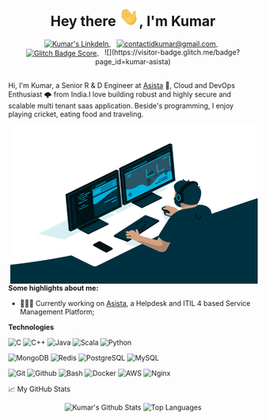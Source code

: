 <h1 align="center">Hey there <img src="Hi.gif" width="40px" />, I'm Kumar</h1>

<div align="center">
  
<a href="https://www.linkedin.com/in/kumar-dhandapani-98446288" target="_blank" title="Connect me on LinkedIn">
  <img align="center" alt="Kumar's LinkdeIn" src="https://img.shields.io/badge/&#47;Kumar%20-%230077B5.svg?&style=for-the-badge&logo=linkedin&logoColor=white" />
</a>
&nbsp;&nbsp;
<a href="mailto:contactidkumar@gmail.com" title="Mail me">
  <img align="center" alt="contactidkumar@gmail.com" src="https://img.shields.io/badge/Mail me%20-%23F05033?logo=gmail&style=for-the-badge&logoColor=white" />
</a>
&nbsp;&nbsp;
<a href="https://visitor-badge.glitch.me/badge?page_id=kumar-asista" target="_blank" title="Glitch Badge Score">
  <img align="center" alt="Glitch Badge Score" src="https://img.shields.io/badge/&#47;Kumar%20-%230077B5.svg?&style=for-the-badge&logo=github&logoColor=white" />
</a>
&nbsp;&nbsp;
![](https://visitor-badge.glitch.me/badge?page_id=kumar-asista)

  
</div>
<br />

Hi, I'm Kumar, a Senior R & D Engineer at [Asista](https://asista.com) 🚀, Cloud and DevOps Enthusiast 🌩 from India.I love building robust and highly secure and scalable multi tenant saas application. Beside's programming, I enjoy playing cricket, eating food and traveling.

  <img align="right" alt="GIF" src="code.gif" width="500" height="320" />
  
**Some highlights about me:**

- 👨🏽‍💻 Currently working on [Asista](https://asista.com), a Helpdesk and ITIL 4 based Service Management Platform;

**Technologies**  

![C](https://img.shields.io/badge/c%20-%230080ff.svg?&style=for-the-badge&logo=c&logoColor=white)
![C++](https://img.shields.io/badge/c++%20-%230080ff.svg?&style=for-the-badge&logo=c%2B%2B&ogoColor=white)
![Java](https://img.shields.io/badge/java%20-%230080ff.svg?&style=for-the-badge&logo=java%2B%2B&ogoColor=white)
![Scala](https://img.shields.io/badge/scala%20-%230080ff.svg?&style=for-the-badge&logo=scala%2B%2B&ogoColor=white)
![Python](https://img.shields.io/badge/python%20-%230080ff.svg?&style=for-the-badge&logo=python%2B%2B&ogoColor=white)


![MongoDB](https://img.shields.io/badge/MongoDB-%234ea94b.svg?&style=for-the-badge&logo=mongodb&logoColor=white)
![Redis](https://img.shields.io/badge/Redis-%234ea94b.svg?&style=for-the-badge&logo=Redis&logoColor=white)
![PostgreSQL](https://img.shields.io/badge/postgres-%23316192.svg?&style=for-the-badge&logo=postgresql&logoColor=white)
![MySQL](https://img.shields.io/badge/MySQL-%23316192.svg?&style=for-the-badge&logo=MySQL&logoColor=white)

![Git](https://img.shields.io/badge/git%20-%23F05033.svg?&style=for-the-badge&logo=git&logoColor=white)
![Github](https://img.shields.io/badge/github%20-%23121011.svg?&style=for-the-badge&logo=github&logoColor=white)
![Bash](https://img.shields.io/badge/shell_script%20-%23F05033.svg?&style=for-the-badge&logo=gnu-bash&logoColor=white)
![Docker](https://img.shields.io/badge/docker%20-%230db7ed.svg?&style=for-the-badge&logo=docker&logoColor=white)
![AWS](https://img.shields.io/badge/AWS%20-%23FF9900.svg?&style=for-the-badge&logo=amazon-aws&logoColor=white)
![Nginx](https://img.shields.io/badge/nginx%20-%23009639.svg?&style=for-the-badge&logo=nginx&logoColor=white)

📈 My GitHub Stats

<div align="center">

![Kumar's Github Stats](https://github-readme-stats.vercel.app/api?username=kumar-asista&count_private=true&show_icons=true&include_all_commits=true&theme=gotham)
![Top Languages](https://github-readme-stats.vercel.app/api/top-langs/?username=kumar-asista&hide=TeX&layout=compact&theme=gotham)

</div>
